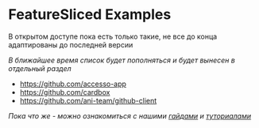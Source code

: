 # FeatureSliced Examples

В открытом доступе пока есть только такие, не все до конца адаптированы до последней версии

*В ближайшее время список будет пополняться и будет вынесен в отдельный раздел*

- https://github.com/accesso-app
- https://github.com/cardbox 
- https://github.com/ani-team/github-client

*Пока что же - можно ознакомиться с нашими [гайдами](https://feature-sliced.design/docs/guides/migration-from-v1) и [туториалами](https://feature-sliced.design/docs/get-started/quick-start)*
